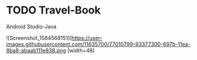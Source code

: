 # TODO Travel-Book
 Android Studio-Java
 
 ![Screenshot_1584568151](https://user-images.githubusercontent.com/11635700/77010799-93377300-697b-11ea-8ba8-abaab111e838.png |width=48)

